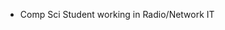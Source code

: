 - Comp Sci Student working in Radio/Network IT


<!---
FioryCarey/FioryCarey is a ✨ special ✨ repository because its `README.md` (this file) appears on your GitHub profile.
You can click the Preview link to take a look at your changes.
--->
